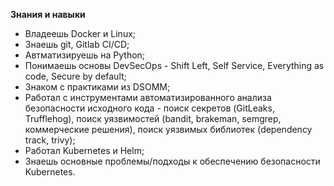 **Знания и навыки**

- Владеешь Docker и Linux;
- Знаешь git, Gitlab CI/CD;
- Автматизируешь на Python;
- Понимаешь основы DevSecOps - Shift Left, Self Service, Everything as code, Secure by default;
- Знаком с практиками из DSOMM;
- Работал с инструментами автоматизированного анализа безопасности исходного кода - поиск секретов (GitLeaks, Trufflehog), поиск уязвимостей (bandit, brakeman, semgrep, коммерческие решения), поиск уязвимых библиотек (dependency track, trivy);
- Работал Kubernetes и Helm;
- Знаешь основные проблемы/подходы к обеспечению безопасности Kubernetes.